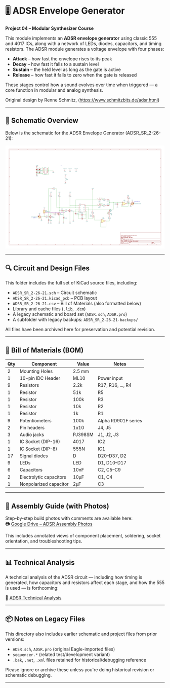 # 🎚️ ADSR Envelope Generator

**Project 04 – Modular Synthesizer Course**

This module implements an **ADSR envelope generator** using classic 555 and 4017 ICs, along with a network of LEDs, diodes, capacitors, and timing resistors. The ADSR module generates a voltage envelope with four phases:

- **Attack** – how fast the envelope rises to its peak
- **Decay** – how fast it falls to a sustain level
- **Sustain** – the held level as long as the gate is active
- **Release** – how fast it falls to zero when the gate is released

These stages control how a sound evolves over time when triggered — a core function in modular and analog synthesis.

Original design by Renne Schmitz, (https://www.schmitzbits.de/adsr.html)

---

## 🧰 Schematic Overview

Below is the schematic for the ADSR Envelope Generator (ADSR_SR_2-26-21):

![ADSR Schematic](adsr-schematic.png)

---

## 🔍 Circuit and Design Files

This folder includes the full set of KiCad source files, including:

- `ADSR_SR_2-26-21.sch` – Circuit schematic
- `ADSR_SR_2-26-21.kicad_pcb` – PCB layout
- `ADSR_SR_2-26-21.csv` – Bill of Materials (also formatted below)
- Library and cache files (`.lib`, `.dcm`)
- A legacy schematic and board set (`ADSR.sch`, `ADSR.pro`)
- A subfolder with legacy backups: `ADSR_SR_2-26-21-backups/`

All files have been archived here for preservation and potential revision.

---

## 🧰 Bill of Materials (BOM)

| Qty | Component                       | Value      | Notes                        |
|-----|---------------------------------|------------|------------------------------|
| 2   | Mounting Holes                  | 2.5 mm     |                              |
| 1   | 10-pin IDC Header               | ML10       | Power input                  |
| 9   | Resistors                       | 2.2k       | R17, R16, ..., R4            |
| 1   | Resistor                        | 51k        | R5                           |
| 1   | Resistor                        | 100k       | R3                           |
| 1   | Resistor                        | 10k        | R2                           |
| 1   | Resistor                        | 1k         | R1                           |
| 9   | Potentiometers                  | 100k       | Alpha RD901F series          |
| 2   | Pin headers                     | 1x10       | J4, J5                       |
| 3   | Audio jacks                     | PJ398SM    | J1, J2, J3                   |
| 1   | IC Socket (DIP-16)              | 4017       | IC2                          |
| 1   | IC Socket (DIP-8)               | 555N       | IC1                          |
| 17  | Signal diodes                   | D          | D20–D37, D2                  |
| 9   | LEDs                            | LED        | D1, D10–D17                  |
| 6   | Capacitors                      | 10nF       | C2, C5–C9                    |
| 2   | Electrolytic capacitors         | 10µF       | C1, C4                       |
| 1   | Nonpolarized capacitor          | 2µF        | C3                           |

---

## 🧱 Assembly Guide (with Photos)

Step-by-step build photos with comments are available here:  
📷 [Google Drive – ADSR Assembly Photos](https://drive.google.com/drive/folders/1wlfnccw4EV9Ylf7Mrc6TivC7RlBOovWM?usp=sharing)

This includes annotated views of component placement, soldering, socket orientation, and troubleshooting tips.

---

## 📊 Technical Analysis

A technical analysis of the ADSR circuit — including how timing is generated, how capacitors and resistors affect each stage, and how the 555 is used — is forthcoming:

🔗 [ADSR Technical Analysis](./analysis.md)

---

## 📦 Notes on Legacy Files

This directory also includes earlier schematic and project files from prior versions:
- `ADSR.sch`, `ADSR.pro` (original Eagle-imported files)
- `sequencer.*` (related test/development variant)
- `.bak`, `.net`, `.xml` files retained for historical/debugging reference

Please ignore or archive these unless you're doing historical revision or schematic debugging.

---

